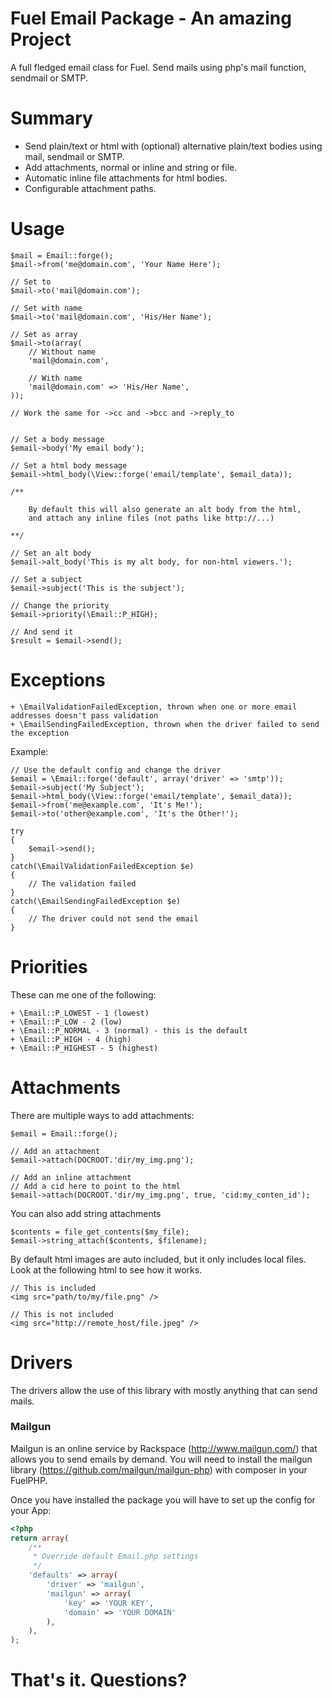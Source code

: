 # Fuel Email Package - An amazing Project

A full fledged email class for Fuel. Send mails using php's mail function, sendmail or SMTP.

# Summary

* Send plain/text or html with (optional) alternative plain/text bodies using mail, sendmail or SMTP.
* Add attachments, normal or inline and string or file.
* Automatic inline file attachments for html bodies.
* Configurable attachment paths.

# Usage

	$mail = Email::forge();
	$mail->from('me@domain.com', 'Your Name Here');
	
	// Set to
	$mail->to('mail@domain.com');
	
	// Set with name
	$mail->to('mail@domain.com', 'His/Her Name');
	
	// Set as array
	$mail->to(array(
		// Without name
		'mail@domain.com',
		
		// With name
		'mail@domain.com' => 'His/Her Name',
	));
	
	// Work the same for ->cc and ->bcc and ->reply_to
	
	
	// Set a body message
	$email->body('My email body');
	
	// Set a html body message
	$email->html_body(\View::forge('email/template', $email_data));
	
	/**
	
		By default this will also generate an alt body from the html,
		and attach any inline files (not paths like http://...)
	
	**/
	
	// Set an alt body
	$email->alt_body('This is my alt body, for non-html viewers.');
	
	// Set a subject
	$email->subject('This is the subject');
	
	// Change the priority
	$email->priority(\Email::P_HIGH);
	
	// And send it
	$result = $email->send();

# Exceptions

	+ \EmailValidationFailedException, thrown when one or more email addresses doesn't pass validation
	+ \EmailSendingFailedException, thrown when the driver failed to send the exception

Example:

	// Use the default config and change the driver
	$email = \Email::forge('default', array('driver' => 'smtp'));
	$email->subject('My Subject');
	$email->html_body(\View::forge('email/template', $email_data));
	$email->from('me@example.com', 'It's Me!');
	$email->to('other@example.com', 'It's the Other!');
	
	try
	{
		$email->send();
	}
	catch(\EmailValidationFailedException $e)
	{
		// The validation failed
	}
	catch(\EmailSendingFailedException $e)
	{
		// The driver could not send the email
	}
	
# Priorities

These can me one of the following:

	+ \Email::P_LOWEST - 1 (lowest)
	+ \Email::P_LOW - 2 (low)
	+ \Email::P_NORMAL - 3 (normal) - this is the default
	+ \Email::P_HIGH - 4 (high)
	+ \Email::P_HIGHEST - 5 (highest)
	
# Attachments

There are multiple ways to add attachments:

	$email = Email::forge();
	
	// Add an attachment
	$email->attach(DOCROOT.'dir/my_img.png');
	
	// Add an inline attachment
	// Add a cid here to point to the html
	$email->attach(DOCROOT.'dir/my_img.png', true, 'cid:my_conten_id');
	

You can also add string attachments

	$contents = file_get_contents($my_file);
	$email->string_attach($contents, $filename);
	
By default html images are auto included, but it only includes local files.
Look at the following html to see how it works.

	// This is included
	<img src="path/to/my/file.png" />
	
	// This is not included
	<img src="http://remote_host/file.jpeg" />


Drivers
=======
The drivers allow the use of this library with mostly anything that can send mails.

### Mailgun
Mailgun is an online service by Rackspace (http://www.mailgun.com/) that allows you to send emails by demand. You will need to install the mailgun library (https://github.com/mailgun/mailgun-php) with composer in your FuelPHP.

Once you have installed the package you will have to set up the config for your App:

```php
<?php
return array(
	/**
	 * Override default Email.php settings
	 */
	'defaults' => array(
		'driver' => 'mailgun',
		'mailgun' => array(
			'key' => 'YOUR KEY',
			'domain' => 'YOUR DOMAIN'
		),
	),
);
```

# That's it. Questions? 
